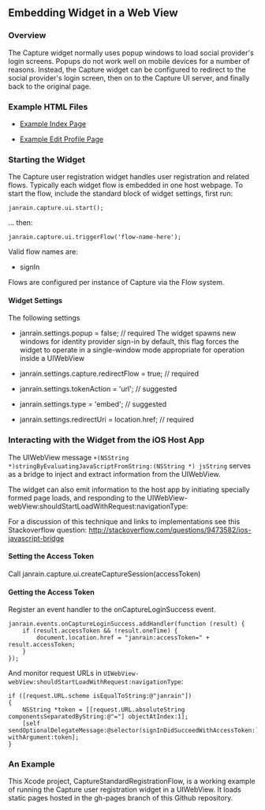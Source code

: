 ## Embedding Widget in a Web View

### Overview

The Capture widget normally uses popup windows to load social provider's login
screens. Popups do not work well on mobile devices for a number of reasons.
Instead, the Capture widget can be configured to redirect to the social
provider's login screen, then on to the Capture UI server, and finally back to
the original page.

### Example HTML Files

* [Example Index Page](https://raw.github.com/janrain/CaptureWebViewDemo/gh-pages/index.html)

* [Example Edit Profile Page](https://raw.github.com/janrain/CaptureWebViewDemo/gh-pages/edit-profile.html)

### Starting the Widget

The Capture user registration widget handles user registration and related flows.
Typically each widget flow is embedded in one host webpage. To start the flow,
include the standard block of widget settings, first run:

    janrain.capture.ui.start();

... then:

    janrain.capture.ui.triggerFlow('flow-name-here');

Valid flow names are:

 * signIn

Flows are configured per instance of Capture via the Flow system.

#### Widget Settings

The following settings

* janrain.settings.popup = false; // required
The widget spawns new windows for identity provider sign-in by default, this
flag forces the widget to operate in a single-window mode appropriate for
operation inside a UIWebView

* janrain.settings.capture.redirectFlow = true; // required

* janrain.settings.tokenAction = 'url'; // suggested

* janrain.settings.type = 'embed'; // suggested

* janrain.settings.redirectUri = location.href; // required

### Interacting with the Widget from the iOS Host App

The UIWebView message `+(NSString *)stringByEvaluatingJavaScriptFromString:(NSString *) jsString`
serves as a bridge to inject and extract information from the UIWebView.

The widget can also emit information to the host app by initiating specially
formed page loads, and responding to the UIWebView-webView:shouldStartLoadWithRequest:navigationType:

For a discussion of this technique and links to implementations see this
Stackoverflow question: http://stackoverflow.com/questions/9473582/ios-javascript-bridge

#### Setting the Access Token

Call janrain.capture.ui.createCaptureSession(accessToken)

#### Getting the Access Token

Register an event handler to the onCaptureLoginSuccess event.

    janrain.events.onCaptureLoginSuccess.addHandler(function (result) {
        if (result.accessToken && !result.oneTime) {
            document.location.href = "janrain:accessToken=" + result.accessToken;
        }
    });

And monitor request URLs in `UIWebView-webView:shouldStartLoadWithRequest:navigationType`:

    if ([request.URL.scheme isEqualToString:@"janrain"])
    {
        NSString *token = [[request.URL.absoluteString componentsSeparatedByString:@"="] objectAtIndex:1];
        [self sendOptionalDelegateMessage:@selector(signInDidSucceedWithAccessToken:) withArgument:token];
    }

### An Example

This Xcode project, CaptureStandardRegistrationFlow, is a working example of
running the Capture user registration widget in a UIWebView.  It loads static
pages hosted in the gh-pages branch of this Github repository.
